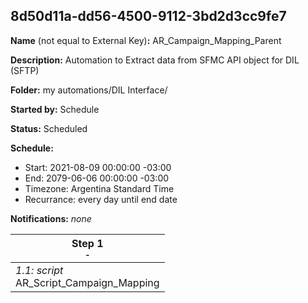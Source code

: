 ## 8d50d11a-dd56-4500-9112-3bd2d3cc9fe7

**Name** (not equal to External Key)**:** AR_Campaign_Mapping_Parent

**Description:** Automation to Extract data from SFMC API object for DIL (SFTP)

**Folder:** my automations/DIL Interface/

**Started by:** Schedule

**Status:** Scheduled

**Schedule:**

* Start: 2021-08-09 00:00:00 -03:00
* End: 2079-06-06 00:00:00 -03:00
* Timezone: Argentina Standard Time
* Recurrance: every day until end date

**Notifications:** _none_


| Step 1<br>_<small>-</small>_ |
| --- |
| _1.1: script_<br>AR_Script_Campaign_Mapping |
